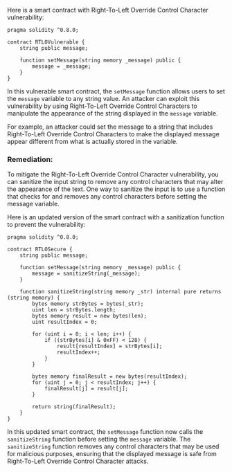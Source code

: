Here is a smart contract with Right-To-Left Override Control Character vulnerability:

```solidity
pragma solidity ^0.8.0;

contract RTLOVulnerable {
    string public message;

    function setMessage(string memory _message) public {
        message = _message;
    }
}
```

In this vulnerable smart contract, the `setMessage` function allows users to set the `message` variable to any string value. An attacker can exploit this vulnerability by using Right-To-Left Override Control Characters to manipulate the appearance of the string displayed in the `message` variable.

For example, an attacker could set the message to a string that includes Right-To-Left Override Control Characters to make the displayed message appear different from what is actually stored in the variable.

### Remediation:

To mitigate the Right-To-Left Override Control Character vulnerability, you can sanitize the input string to remove any control characters that may alter the appearance of the text. One way to sanitize the input is to use a function that checks for and removes any control characters before setting the message variable.

Here is an updated version of the smart contract with a sanitization function to prevent the vulnerability:

```solidity
pragma solidity ^0.8.0;

contract RTLOSecure {
    string public message;

    function setMessage(string memory _message) public {
        message = sanitizeString(_message);
    }

    function sanitizeString(string memory _str) internal pure returns (string memory) {
        bytes memory strBytes = bytes(_str);
        uint len = strBytes.length;
        bytes memory result = new bytes(len);
        uint resultIndex = 0;

        for (uint i = 0; i < len; i++) {
            if ((strBytes[i] & 0xFF) < 128) {
                result[resultIndex] = strBytes[i];
                resultIndex++;
            }
        }

        bytes memory finalResult = new bytes(resultIndex);
        for (uint j = 0; j < resultIndex; j++) {
            finalResult[j] = result[j];
        }

        return string(finalResult);
    }
}
```

In this updated smart contract, the `setMessage` function now calls the `sanitizeString` function before setting the `message` variable. The `sanitizeString` function removes any control characters that may be used for malicious purposes, ensuring that the displayed message is safe from Right-To-Left Override Control Character attacks.